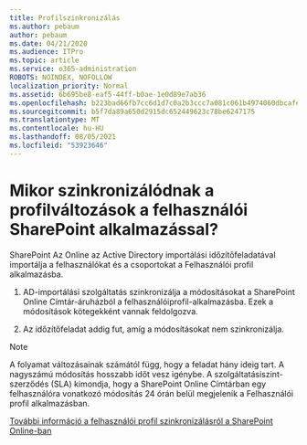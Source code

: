 ```yaml
---
title: Profilszinkronizálás
ms.author: pebaum
author: pebaum
ms.date: 04/21/2020
ms.audience: ITPro
ms.topic: article
ms.service: o365-administration
ROBOTS: NOINDEX, NOFOLLOW
localization_priority: Normal
ms.assetid: 6b695be8-eaf5-44ff-b0ae-1e0d89e7ab36
ms.openlocfilehash: b223bad66fb7cc6d1d7c0a2b3ccc7a081c061b4974060dbcafec84dfb24eb782
ms.sourcegitcommit: b5f7da89a650d2915dc652449623c78be6247175
ms.translationtype: MT
ms.contentlocale: hu-HU
ms.lasthandoff: 08/05/2021
ms.locfileid: "53923646"
---
```

# <a name="when-do-my-profile-changes-sync-to-the-sharepoint-user-profile-application"></a>Mikor szinkronizálódnak a profilváltozások a felhasználói SharePoint alkalmazással?

SharePoint Az Online az Active Directory importálási időzítőfeladatával importálja a felhasználókat és a csoportokat a Felhasználói profil alkalmazásba. 
  
1. AD-importálási szolgáltatás szinkronizálja a módosításokat a SharePoint Online Címtár-áruházból a felhasználóiprofil-alkalmazásba. Ezek a módosítások kötegekként vannak feldolgozva.
    
2. Az időzítőfeladat addig fut, amíg a módosításokat nem szinkronizálja.
    
> [!NOTE]
> A folyamat változásainak számától függ, hogy a feladat hány ideig tart. A nagyszámú módosítás hosszabb időt vesz igénybe. A szolgáltatásiszint-szerződés (SLA) kimondja, hogy a SharePoint Online Címtárban egy felhasználóra vonatkozó módosítás 24 órán belül megjelenik a Felhasználói profil alkalmazásban. 
  
[További információ a felhasználói profil szinkronizálásról a SharePoint Online-ban](https://go.microsoft.com/fwlink/?linkid=875671)
  

